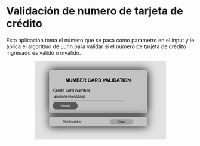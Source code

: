 # Validación de numero de tarjeta de crédito

Esta aplicación toma el número que se pasa cómo parámetro en el input y le aplica el algoritmo de Luhn para validar si el número de tarjeta de crédito ingresado es válido o inválido.

<p align="center">
    <img src="https://github.com/acperaltaf/credit-card-number-validation/blob/main/Example.png?raw=true" alt="Ejemplo de imagen" width="70%">
</p>

